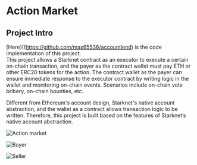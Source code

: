 # Action Market
## Project Intro 
[Here]((https://github.com/max65536/accountlend) is the code implementation of this project.   
This project allows a Starknet contract as an executor to execute a certain on-chain transaction, and the payer as the contract wallet must pay ETH or other ERC20 tokens for the action. The contract wallet as the payer can ensure immediate response to the executor contract by writing logic in the wallet and monitoring on-chain events. Scenarios include on-chain vote bribery, on-chain bounties, etc.

Different from Ethereum's account design, Starknet's native account abstraction, and the wallet as a contract allows transaction logic to be written. Therefore, this project is built based on the features of Starknet’s native account abstraction.

![Action market](https://i0.imgs.ovh/2024/01/22/sJG03.png)

![Buyer](https://i0.imgs.ovh/2024/01/22/sJ9Le.png)

![Seller](https://i0.imgs.ovh/2024/01/22/sJNt9.png)
